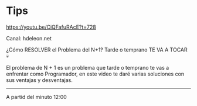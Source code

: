 # Tips

https://youtu.be/CiQFafuRAcE?t=728

Canal: hdeleon.net

¿Cómo RESOLVER el Problema del N+1? Tarde o temprano TE VA A TOCAR 💀

El problema de N + 1 es un problema que tarde o temprano te vas a enfrentar como Programador, en este video te daré varias soluciones con sus ventajas y desventajas.

---

A partid del minuto 12:00
